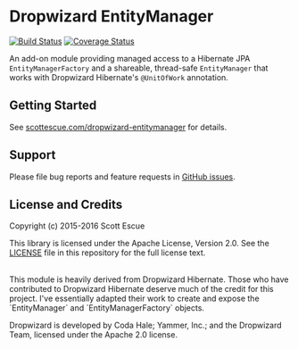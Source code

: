 Dropwizard EntityManager
========================
[![Build Status](https://travis-ci.org/scottescue/dropwizard-entitymanager.svg?branch=master)](https://travis-ci.org/scottescue/dropwizard-entitymanager)
[![Coverage Status](https://coveralls.io/repos/scottescue/dropwizard-entitymanager/badge.svg?branch=master&service=github)](https://coveralls.io/github/scottescue/dropwizard-entitymanager?branch=master)

An add-on module providing managed access to a Hibernate JPA `EntityManagerFactory` and a shareable, thread-safe 
`EntityManager` that works with Dropwizard Hibernate's `@UnitOfWork` annotation.


Getting Started
-------

See [scottescue.com/dropwizard-entitymanager](http://www.scottescue.com/dropwizard-entitymanager) for details.

Support
-------

Please file bug reports and feature requests in [GitHub issues](https://github.com/scottescue/dropwizard-entitymanager/issues).


License and Credits
-------

Copyright (c) 2015-2016 Scott Escue 

This library is licensed under the Apache License, Version 2.0.  See the [LICENSE](LICENSE) file in this repository for the full license text.

<br />
This module is heavily derived from Dropwizard Hibernate.  Those who have contributed to Dropwizard Hibernate deserve 
much of the credit for this project.  I've essentially adapted their work to create and expose the `EntityManager` and 
`EntityManagerFactory` objects.

Dropwizard is developed by
Coda Hale; Yammer, Inc.; and the Dropwizard Team, licensed
under the Apache 2.0 license.